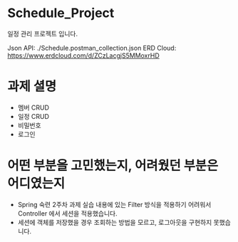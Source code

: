 # Schedule_Project
일정 관리 프로젝트 입니다.

Json API: ./Schedule.postman_collection.json
ERD Cloud: https://www.erdcloud.com/d/ZCzLacgjS5MMoxrHD

# 과제 셜명
- 멤버 CRUD
- 일정 CRUD
- 비밀번호
- 로그인

# 어떤 부분을 고민했는지, 어려웠던 부분은 어디였는지
- Spring 숙련 2주차 과제 실습 내용에 있는 Filter 방식을 적용하기 어려워서 Controller 에서 세션을 적용했습니다.
- 세션에 객체를 저장했을 경우 조회하는 방법을 모르고, 로그아웃을 구현하지 못했습니다.

